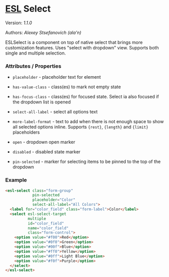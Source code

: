 
# [ESL](../../) Select

Version: *1.1.0*

Authors: *Alexey Stsefanovich (ala'n)*

ESLSelect is a component on top of native select that brings more customization features.
Uses "select with dropdown" view. Supports both single and multiple selection.

### Attributes / Properties

- `placeholder` - placeholder text for element

- `has-value-class` - class(es) to mark not empty state

- `has-focus-class` - class(es) for focused state. Select ia also focused if the dropdown list is opened

- `select-all-label` - select all options text

- `more-label-format` - text to add when there is not enough space to show all selected options inline. 
  Supports `{rest}`, `{length}` and `{limit}` placeholders
  
- `open` - dropdown open marker

- `disabled` - disabled state marker

- `pin-selected` - marker for selecting items to be pinned to the top of the dropdown

### Example

```html
<esl-select class="form-group"
            pin-selected
            placeholder="Color"
            select-all-label="All Colors">
  <label for="color_field" class="form-label">Color</label>
  <select esl-select-target
          multiple
          id="color_field"
          name="color_field"
          class="form-control">
    <option value="#f00">Red</option>
    <option value="#0f0">Green</option>
    <option value="#00f">Blue</option>
    <option value="#ff0">Yellow</option>
    <option value="#0ff">Light Blue</option>
    <option value="#f0f">Purple</option>
  </select>
</esl-select>
```
